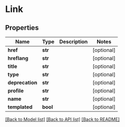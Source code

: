 # Link

## Properties
Name | Type | Description | Notes
------------ | ------------- | ------------- | -------------
**href** | **str** |  | [optional] 
**hreflang** | **str** |  | [optional] 
**title** | **str** |  | [optional] 
**type** | **str** |  | [optional] 
**deprecation** | **str** |  | [optional] 
**profile** | **str** |  | [optional] 
**name** | **str** |  | [optional] 
**templated** | **bool** |  | [optional] 

[[Back to Model list]](../README.md#documentation-for-models) [[Back to API list]](../README.md#documentation-for-api-endpoints) [[Back to README]](../README.md)

